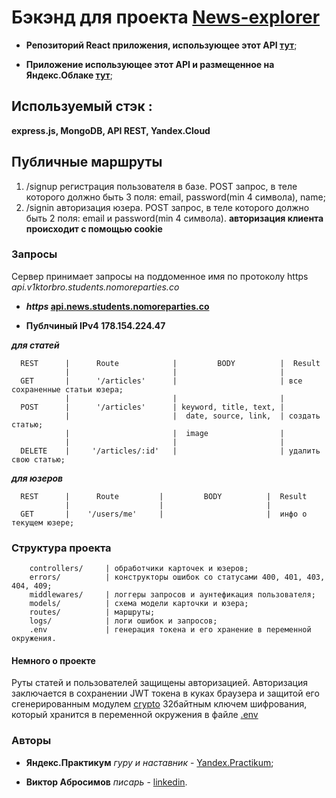 # Бэкэнд для проекта [News-explorer](https://github.com/v1ktorbro/news-explorer-frontend)

* **Репозиторий React приложения, использующее этот API [тут](https://github.com/v1ktorbro/news-explorer-frontend)**;

* **Приложение использующее этот API и размещенное на Яндекс.Облаке [тут](https://news.students.nomoreparties.co/)**;

## Используемый стэк :

**express.js, MongoDB, API REST, Yandex.Cloud**

## Публичные маршруты  
1. /signup регистрация пользователя в базе. 
POST запрос, в теле которого должно быть 3 поля: email, password(min 4 символа), name;
2. /signin авторизация юзера.
POST запрос, в теле которого должно быть 2 поля: email и password(min 4 символа).
**авторизация клиента происходит с помощью cookie**

### Запросы

Сервер принимает запросы на поддоменное имя по протоколу https *api.v1ktorbro.students.nomoreparties.co*

* **_https_ [api.news.students.nomoreparties.co](https://api.news.students.nomoreparties.co/users)**

* **Публчиный IPv4 178.154.224.47**

**_для статей_**

      REST      |      Route            |         BODY          |  Result
                |                       |                       | 
      GET       |      '/articles'      |                       | все сохраненные статьи юзера;
                |                       |                       |
      POST      |      '/articles'      | keyword, title, text, |
                |                       |  date, source, link,  | создать статью;
                |                       |  image                | 
                |                       |                       |
      DELETE    |     '/articles/:id'   |                       | удалить свою статью;


**_для юзеров_**

      REST      |      Route         |         BODY          |  Result
                |                    |                       |
      GET       |    '/users/me'     |                       |  инфо о текущем юзере;
      


### Структура проекта

        controllers/     | обработчики карточек и юзеров;
        errors/          | конструкторы ошибок со статусами 400, 401, 403, 404, 409;
        middlewares/     | логгеры запросов и аунтефикация пользователя;
        models/          | схема модели карточки и юзера;
        routes/          | маршруты;
        logs/            | логи ошибок и запросов;
        .env             | генерация токена и его хранение в переменной окружения.

#### Немного о проекте

Руты статей и пользователей защищены авторизацией. 
Авторизация заключается в сохранении JWT токена в куках браузера и защитой его сгенерированным модулем [crypto](https://www.npmjs.com/package/crypto-js) 32байтным ключем шифрования, который хранится в переменной окружения в файле [.env](https://www.npmjs.com/package/dotenv)

### Авторы

* **Яндекс.Практикум** *гуру и наставник* - [Yandex.Practikum](https://praktikum.yandex.ru);

* **Виктор Абросимов** *писарь* - [linkedin](https://www.linkedin.com/in/victor-abrosimov-631b6b1a4/).
